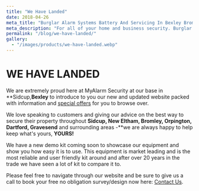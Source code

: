 ```yaml
---
title: "We Have Landed"
date: 2018-04-26
meta_title: "Burglar Alarm Systems Battery And Servicing In Bexley Bromley - MyAlarm Security"
meta_description: "For all of your home and business security. Burglar Alarm Servicing, Burglar Alarm Installation, Alarm Battery and CCTV. Call 020 8302 4065 or email us."
permalink: "/blog/we-have-landed/"
gallery:
  - "/images/products/we-have-landed.webp"
---
```


# WE HAVE LANDED

We are extremely proud here at MyAlarm Security at our base in **Sidcup,**Bexley** to introduce to you our new and updated website packed with information and [special offers](/categories/special-offers/) for you to browse over.

We love speaking to customers and giving our advice on the best way to secure their property throughout **Sidcup, New Eltham, Bromley, Orpington, Dartford, Gravesend** and surrounding areas -**we are always happy to help keep what\'s yours, **YOURS!**

We have a new demo kit coming soon to showcase our equipment and show you how easy it is to use. This equipment is market leading and is the most reliable and user friendly kit around and after over 20 years in the trade we have seen a lot of kit to compare it to.

Please feel free to navigate through our website and be sure to give us a call to book your free no obligation survey/design now here: [Contact Us](/contact/).